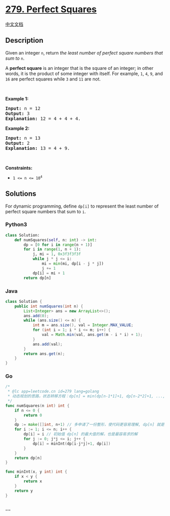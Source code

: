 # [279. Perfect Squares](https://leetcode.com/problems/perfect-squares)

[中文文档](/solution/0200-0299/0279.Perfect%20Squares/README.md)

## Description

<p>Given an integer <code>n</code>, return <em>the least number of perfect square numbers that sum to</em> <code>n</code>.</p>

<p>A <strong>perfect square</strong> is an integer that is the square of an integer; in other words, it is the product of some integer with itself. For example, <code>1</code>, <code>4</code>, <code>9</code>, and <code>16</code> are perfect squares while <code>3</code> and <code>11</code> are not.</p>

<p>&nbsp;</p>
<p><strong>Example 1:</strong></p>

<pre>
<strong>Input:</strong> n = 12
<strong>Output:</strong> 3
<strong>Explanation:</strong> 12 = 4 + 4 + 4.
</pre>

<p><strong>Example 2:</strong></p>

<pre>
<strong>Input:</strong> n = 13
<strong>Output:</strong> 2
<strong>Explanation:</strong> 13 = 4 + 9.
</pre>

<p>&nbsp;</p>
<p><strong>Constraints:</strong></p>

<ul>
	<li><code>1 &lt;= n &lt;= 10<sup>4</sup></code></li>
</ul>


## Solutions

For dynamic programming, define `dp[i]` to represent the least number of perfect square numbers that sum to `i`.

<!-- tabs:start -->

### **Python3**

```python
class Solution:
    def numSquares(self, n: int) -> int:
        dp = [0 for i in range(n + 1)]
        for i in range(1, n + 1):
            j, mi = 1, 0x3f3f3f3f
            while j * j <= i:
                mi = min(mi, dp[i - j * j])
                j += 1
            dp[i] = mi + 1
        return dp[n]
```

### **Java**

```java
class Solution {
    public int numSquares(int n) {
        List<Integer> ans = new ArrayList<>();
        ans.add(0);
        while (ans.size() <= n) {
            int m = ans.size(), val = Integer.MAX_VALUE;
            for (int i = 1; i * i <= m; i++) {
                val = Math.min(val, ans.get(m - i * i) + 1);
            }
            ans.add(val);
        }
        return ans.get(n);
    }
}
```

### **Go**

```go
/*
 * @lc app=leetcode.cn id=279 lang=golang
 * 动态规划的思路，状态转移方程：dp[n] = min(dp[n-1*1]+1, dp[n-2*2]+1, ..., dp[n-k*k]+1), ( 0< k*k <=n )
 */
func numSquares(n int) int {
	if n <= 0 {
		return 0
	}
	dp := make([]int, n+1) // 多申请了一份整形，使代码更容易理解, dp[n] 就是 n 的完全平方数的求解
	for i := 1; i <= n; i++ {
		dp[i] = i // 初始值 dp[n] 的最大值的解，也是最容易求的解
		for j := 0; j*j <= i; j++ {
			dp[i] = minInt(dp[i-j*j]+1, dp[i])
		}
	}
	return dp[n]
}

func minInt(x, y int) int {
	if x < y {
		return x
	}
	return y
}
```

### **...**

```

```

<!-- tabs:end -->
